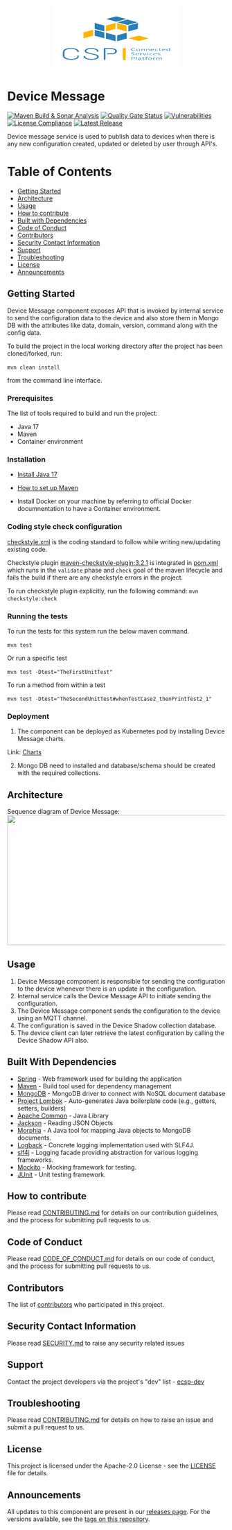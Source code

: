 <div align="center">
  <img src="./images/logo.png" width="300" height="150"/>
</div>

# Device Message

[![Maven Build & Sonar Analysis](https://github.com/eclipse-ecsp/device-message/actions/workflows/maven-build.yml/badge.svg)](https://github.com/eclipse-ecsp/device-message/actions/workflows/maven-build.yml)
[![Quality Gate Status](https://sonarcloud.io/api/project_badges/measure?project=eclipse-ecsp_device-message&metric=alert_status)](https://sonarcloud.io/summary/new_code?id=eclipse-ecsp_device-message)
[![Vulnerabilities](https://sonarcloud.io/api/project_badges/measure?project=eclipse-ecsp_device-message&metric=vulnerabilities)](https://sonarcloud.io/summary/new_code?id=eclipse-ecsp_device-message)
[![License Compliance](https://github.com/eclipse-ecsp/device-message/actions/workflows/licence-compliance.yaml/badge.svg)](https://github.com/eclipse-ecsp/device-message/actions/workflows/licence-compliance.yaml)
[![Latest Release](https://img.shields.io/github/v/release/eclipse-ecsp/device-message?sort=semver)](https://github.com/eclipse-ecsp/device-message/releases)

Device message service is used to publish data to devices when there is any new configuration created, updated or deleted by user through API's.

# Table of Contents
* [Getting Started](#getting-started)
* [Architecture](#architecture)
* [Usage](#usage)
* [How to contribute](#how-to-contribute)
* [Built with Dependencies](#built-with-dependencies)
* [Code of Conduct](#code-of-conduct)
* [Contributors](#contributors)
* [Security Contact Information](#security-contact-information)
* [Support](#support)
* [Troubleshooting](#troubleshooting)
* [License](#license)
* [Announcements](#announcements)

## Getting Started

Device Message component exposes API that is invoked by internal service to send the configuration data to the device and also store them in Mongo DB with the attributes like data, domain, version, command along with the config data.

To build the project in the local working directory after the project has been cloned/forked, run:

```mvn clean install```

from the command line interface.

### Prerequisites

The list of tools required to build and run the project:
   - Java 17
   - Maven
   - Container environment

### Installation

- [Install Java 17](https://www.azul.com/downloads/?version=java-17-lts&package=jdk#zulu)

- [How to set up Maven](https://maven.apache.org/install.html)

- Install Docker on your machine by referring to official Docker documnentation to have a Container environment.

### Coding style check configuration

[checkstyle.xml](./checkstyle.xml) is the coding standard to follow while writing new/updating existing
code.

Checkstyle plugin [maven-checkstyle-plugin:3.2.1](https://maven.apache.org/plugins/maven-checkstyle-plugin/) is
integrated in [pom.xml](./pom.xml) which runs in the `validate` phase and `check` goal of the maven lifecycle and fails
the build if there are any checkstyle errors in the project.

To run checkstyle plugin explicitly, run the following command:
```mvn checkstyle:check```

### Running the tests

To run the tests for this system run the below maven command.

```mvn test```

Or run a specific test

```mvn test -Dtest="TheFirstUnitTest"```

To run a method from within a test

```mvn test -Dtest="TheSecondUnitTest#whenTestCase2_thenPrintTest2_1"```

### Deployment

1. The component can be deployed as Kubernetes pod by installing Device Message charts.

Link:
[Charts](../../../ecsp-helm-charts/tree/main/device-message)

2. Mongo DB need to installed and database/schema should be created with the required collections.

## Architecture

Sequence diagram of Device Message:
[<img src="./images/device-shadow-flow.svg" width="800" height="300"/>](device-shadow-flow.svg)

## Usage

1. Device Message component is responsible for sending the configuration to the device whenever there is an update in the configuration.
2. Internal service calls the Device Message API to initiate sending the configuration.
3. The Device Message component sends the configuration to the device using an MQTT channel.
4. The configuration is saved in the Device Shadow collection database.
5. The device client can later retrieve the latest configuration by calling the Device Shadow API also.

## Built With Dependencies

* [Spring](https://spring.io/projects/spring-framework) - Web framework used for building the application
* [Maven](https://maven.apache.org/) - Build tool used for dependency management
* [MongoDB](https://www.mongodb.com/) - MongoDB driver to connect with NoSQL document database
* [Project Lombok](https://projectlombok.org/) - Auto-generates Java boilerplate code (e.g., getters, setters, builders)
* [Apache Common](https://commons.apache.org/proper/commons-lang/) - Java Library
* [Jackson](https://github.com/FasterXML) - Reading JSON Objects
* [Morphia](https://morphia.dev/landing/index.html) - A Java tool for mapping Java objects to MongoDB documents.
* [Logback](https://logback.qos.ch/) - Concrete logging implementation used with SLF4J.
* [slf4j](https://www.slf4j.org/) - Logging facade providing abstraction for various logging frameworks.
* [Mockito](https://site.mockito.org/) - Mocking framework for testing.
* [JUnit](https://junit.org/) - Unit testing framework.

## How to contribute

Please read [CONTRIBUTING.md](./CONTRIBUTING.md) for details on our contribution guidelines, and the process for submitting pull requests to us.

## Code of Conduct

Please read [CODE_OF_CONDUCT.md](./CODE_OF_CONDUCT.md) for details on our code of conduct, and the process for submitting pull requests to us.

## Contributors

The list of [contributors](../../graphs/contributors) who participated in this project.

## Security Contact Information

Please read [SECURITY.md](./SECURITY.md) to raise any security related issues

## Support

Contact the project developers via the project's "dev" list - [ecsp-dev](https://accounts.eclipse.org/mailing-list/)

## Troubleshooting

Please read [CONTRIBUTING.md](./CONTRIBUTING.md) for details on how to raise an issue and submit a pull request to us.

## License

This project is licensed under the Apache-2.0 License - see the [LICENSE](./LICENSE) file for details.

## Announcements

All updates to this component are present in our [releases page](../../releases).
For the versions available, see the [tags on this repository](../../tags).